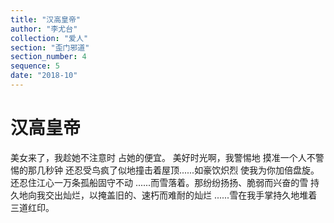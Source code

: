 ```yaml
---
title: "汉高皇帝"
author: "李尤台"
collection: "爱人"
section: "歪门邪道"
section_number: 4
sequence: 5
date: "2018-10"
---
```


# 汉高皇帝

美女来了，我趁她不注意时
占她的便宜。
美好时光啊，我警惕地
摸准一个人不警惕的那几秒钟
还忍受鸟疯了似地撞击着屋顶......如豪饮炽烈
使我为你加倍盘旋。还忍住江心一万条孤船固守不动
......而雪落着。那纷纷扬扬、脆弱而兴奋的雪
持久地向我交出灿烂，以掩盖旧的、速朽而难耐的灿烂
......雪在我手掌持久地堆着三道红印。
